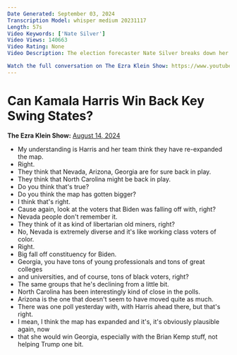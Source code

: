 ```yaml
---
Date Generated: September 03, 2024
Transcription Model: whisper medium 20231117
Length: 57s
Video Keywords: ['Nate Silver']
Video Views: 140663
Video Rating: None
Video Description: The election forecaster Nate Silver breaks down her electoral map.

Watch the full conversation on The Ezra Klein Show: https://www.youtube.com/watch?v=chRaRaNSpIM
---
```


# Can Kamala Harris Win Back Key Swing States?
**The Ezra Klein Show:** [August 14, 2024](https://www.youtube.com/watch?v=4y_qVy6K4s0)
*  My understanding is Harris and her team think they have re-expanded the map.
*  Right.
*  They think that Nevada, Arizona, Georgia are for sure back in play.
*  They think that North Carolina might be back in play.
*  Do you think that's true?
*  Do you think the map has gotten bigger?
*  I think that's right.
*  Cause again, look at the voters that Biden was falling off with, right?
*  Nevada people don't remember it.
*  They think of it as kind of libertarian old miners, right?
*  No, Nevada is extremely diverse and it's like working class voters of color.
*  Right.
*  Big fall off constituency for Biden.
*  Georgia, you have tons of young professionals and tons of great colleges
*  and universities, and of course, tons of black voters, right?
*  The same groups that he's declining from a little bit.
*  North Carolina has been interestingly kind of close in the polls.
*  Arizona is the one that doesn't seem to have moved quite as much.
*  There was one poll yesterday with, with Harris ahead there, but that's right.
*  I mean, I think the map has expanded and it's, it's obviously plausible again, now
*  that she would win Georgia, especially with the Brian Kemp stuff, not helping Trump one bit.
